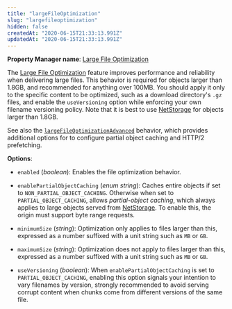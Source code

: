 ```yaml
---
title: "largeFileOptimization"
slug: "largefileoptimization"
hidden: false
createdAt: "2020-06-15T21:33:13.991Z"
updatedAt: "2020-06-15T21:33:13.991Z"
---
```

__Property Manager name__: [Large File Optimization](https://control.akamai.com/wh/CUSTOMER/AKAMAI/en-US/WEBHELP/property-manager/property-manager-help/csh_lookup.html?id=PM_0054)

The [Large File Optimization](http://www.akamai.com/dl/feature_sheets/fs_lfdo.pdf) feature improves performance and reliability when delivering large files. This behavior is required for objects larger than 1.8GB, and recommended for anything over 100MB. You should apply it only to the specific content to be optimized, such as a download directory's `.gz` files, and enable the `useVersioning` option while enforcing your own filename versioning policy.  Note that it is best to use [NetStorage](https://learn.akamai.com/en-us/products/media_delivery/netstorage.html) for objects larger than 1.8GB.

See also the [`largeFileOptimizationAdvanced`](#largefileoptimizationadvanced) behavior, which provides additional options for to configure partial object caching and HTTP/2 prefetching.

__Options__:

<div class="option" markdown="1" id="largeFileOptimization.enabled" >

- `enabled` (_boolean_): Enables the file optimization behavior.

</div>

<div class="option" markdown="1" id="largeFileOptimization.enablePartialObjectCaching" >

- `enablePartialObjectCaching` (_enum string_): Caches entire objects if set to `NON_PARTIAL_OBJECT_CACHING`. Otherwise when set to `PARTIAL_OBJECT_CACHING`, allows _partial-object caching_, which always applies to large objects served from [NetStorage](https://learn.akamai.com/en-us/products/media_delivery/netstorage.html). To enable this, the origin must support byte range requests.

</div>

<div class="option" markdown="1" id="largeFileOptimization.minimumSize" >

- `minimumSize` (_string_): Optimization only applies to files larger than this, expressed as a number suffixed with a unit string such as `MB` or `GB`.

</div>

<div class="option" markdown="1" id="largeFileOptimization.maximumSize" >

- `maximumSize` (_string_): Optimization does not apply to files larger than this, expressed as a number suffixed with a unit string such as `MB` or `GB`.

</div>

<div class="option" markdown="1" id="largeFileOptimization.useVersioning" >

- `useVersioning` (_boolean_): When `enablePartialObjectCaching` is set to `PARTIAL_OBJECT_CACHING`, enabling this option signals your intention to vary filenames by version, strongly recommended to avoid serving corrupt content when chunks come from different versions of the same file.

</div>

</div>

<div class="feature" data-feature="largeFileOptimizationAdvanced" markdown="1">
